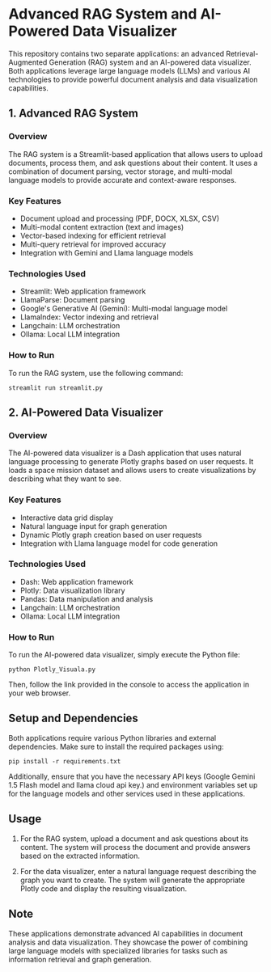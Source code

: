 # Advanced RAG System and AI-Powered Data Visualizer

This repository contains two separate applications: an advanced Retrieval-Augmented Generation (RAG) system and an AI-powered data visualizer. Both applications leverage large language models (LLMs) and various AI technologies to provide powerful document analysis and data visualization capabilities.

## 1. Advanced RAG System

### Overview
The RAG system is a Streamlit-based application that allows users to upload documents, process them, and ask questions about their content. It uses a combination of document parsing, vector storage, and multi-modal language models to provide accurate and context-aware responses.

### Key Features
- Document upload and processing (PDF, DOCX, XLSX, CSV)
- Multi-modal content extraction (text and images)
- Vector-based indexing for efficient retrieval
- Multi-query retrieval for improved accuracy
- Integration with Gemini and Llama language models

### Technologies Used
- Streamlit: Web application framework
- LlamaParse: Document parsing
- Google's Generative AI (Gemini): Multi-modal language model
- LlamaIndex: Vector indexing and retrieval
- Langchain: LLM orchestration
- Ollama: Local LLM integration

### How to Run
To run the RAG system, use the following command:
```
streamlit run streamlit.py
```

## 2. AI-Powered Data Visualizer

### Overview
The AI-powered data visualizer is a Dash application that uses natural language processing to generate Plotly graphs based on user requests. It loads a space mission dataset and allows users to create visualizations by describing what they want to see.

### Key Features
- Interactive data grid display
- Natural language input for graph generation
- Dynamic Plotly graph creation based on user requests
- Integration with Llama language model for code generation

### Technologies Used
- Dash: Web application framework
- Plotly: Data visualization library
- Pandas: Data manipulation and analysis
- Langchain: LLM orchestration
- Ollama: Local LLM integration

### How to Run
To run the AI-powered data visualizer, simply execute the Python file:
```
python Plotly_Visuala.py
```
Then, follow the link provided in the console to access the application in your web browser.

## Setup and Dependencies

Both applications require various Python libraries and external dependencies. Make sure to install the required packages using:

```
pip install -r requirements.txt
```

Additionally, ensure that you have the necessary API keys (Google Gemini 1.5 Flash model and llama cloud api key.) and environment variables set up for the language models and other services used in these applications.

## Usage

1. For the RAG system, upload a document and ask questions about its content. The system will process the document and provide answers based on the extracted information.

2. For the data visualizer, enter a natural language request describing the graph you want to create. The system will generate the appropriate Plotly code and display the resulting visualization.

## Note

These applications demonstrate advanced AI capabilities in document analysis and data visualization. They showcase the power of combining large language models with specialized libraries for tasks such as information retrieval and graph generation.
